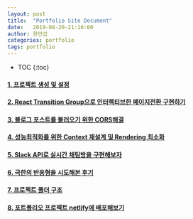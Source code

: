 ```yaml
---
layout: post
title:  "Portfolio Site Document"
date:   2019-08-20-21:16:00
author: 한만섭
categories: portfolio
tags: portfolio
---
```






* TOC
{:toc}


#### [1. 프로젝트 생성 및 설정]()

#### [2. React Transition Group으로 인터렉티브한 페이지전환 구현하기 ]()

#### [3. 블로그 포스트를 불러오기 위한 CORS해결]()

#### [4. 성능최적화를 위한 Context 재설계 및 Rendering 최소화]()

#### [5. Slack API로 실시간 채팅방을 구현해보자 ]()

#### [6. 극한의 반응형을 시도해본 후기]()

#### [7. 프로젝트 폴더 구조]()

#### [8. 포트폴리오 프로젝트 netlify에 배포해보기]() 





